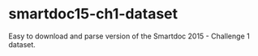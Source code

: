 # smartdoc15-ch1-dataset
Easy to download and parse version of the Smartdoc 2015 - Challenge 1 dataset.
